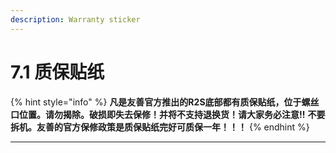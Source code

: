 ```yaml
---
description: Warranty sticker
---
```


# 7.1  质保贴纸

{% hint style="info" %}
**凡是友善官方推出的R2S底部都有质保贴纸，位于螺丝口位置。请勿揭除。破损即失去保修！并将不支持退换货！请大家务必注意!!** **不要拆机。友善的官方保修政策是质保贴纸完好可质保一年！！！**
{% endhint %}

****
